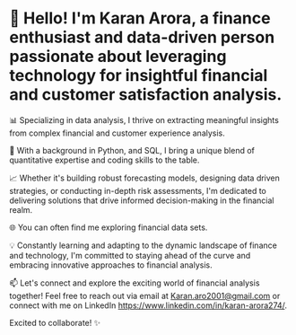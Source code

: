 # 👋 Hello! I'm Karan Arora, a finance enthusiast and data-driven person passionate about leveraging technology for insightful financial and customer satisfaction analysis.

📊 Specializing in data analysis, I thrive on extracting meaningful insights from complex financial and customer experience analysis.

💼 With a background in Python, and SQL, I bring a unique blend of quantitative expertise and coding skills to the table.

📈 Whether it's building robust forecasting models, designing data driven strategies, or conducting in-depth risk assessments, I'm dedicated to delivering solutions that drive informed decision-making in the financial realm.

🌐 You can often find me exploring financial data sets.

💡 Constantly learning and adapting to the dynamic landscape of finance and technology, I'm committed to staying ahead of the curve and embracing innovative approaches to financial analysis.

📫 Let's connect and explore the exciting world of financial analysis together! Feel free to reach out via email at Karan.aro2001@gmail.com or connect with me on LinkedIn https://www.linkedin.com/in/karan-arora274/.

Excited to collaborate! ✨


